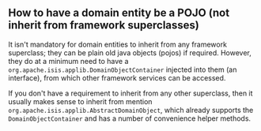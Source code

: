 How to have a domain entity be a POJO (not inherit from framework superclasses)
-------------------------------------------------------------------------------

It isn't mandatory for domain entities to inherit from any framework
superclass; they can be plain old java objects (pojos) if required.
However, they do at a minimum need to have a
`org.apache.isis.applib.DomainObjectContainer` injected into them (an
interface), from which other framework services can be accessed.

If you don't have a requirement to inherit from any other superclass,
then it usually makes sense to inherit from mention
`org.apache.isis.applib.AbstractDomainObject`, which already supports the
`DomainObjectContainer` and has a number of convenience helper methods.

<!--
There is further coverage of DomainObjectContainer in ? and also in ?.
-->
